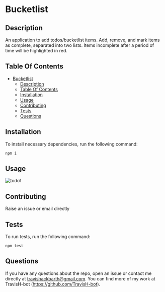 # Bucketlist

## Description
An application to add todos/bucketlist items. Add, remove, and mark items as complete, separated into two lists. Items incomplete after a period of time will be highlighted in red.

## Table Of Contents

- [Bucketlist](#bucketlist)
  - [Description](#description)
  - [Table Of Contents](#table-of-contents)
  - [Installation](#installation)
  - [Usage](#usage)
  - [Contributing](#contributing)
  - [Tests](#tests)
  - [Questions](#questions)

## Installation 

To install necessary dependencies, run the following command:

```
npm i
```

## Usage
![todo1](https://github.com/TravisH-bot/Bucketlist/assets/79767820/78097d98-e5b1-4b08-b38a-ce22fe9d674e)

## Contributing
Raise an issue or email directly

## Tests

To run tests, run the following command:

```
npm test
```

## Questions
If you have any questions about the repo, open an issue or contact me directly at travishackbarth@gmail.com. You can find more of my work at TravisH-bot (https://github.com/TravisH-bot).
